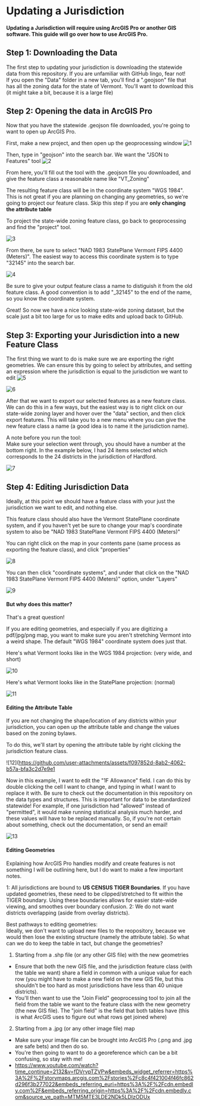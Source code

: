 # Updating a Jurisdiction

<h4> Updating a Jurisdiction will require using ArcGIS Pro or another GIS software. This guide will go over how to use ArcGIS Pro.</h4>

## Step 1: Downloading the Data

The first step to updating your jurisdiction is downloading the statewide data from this repository. If you are unfamiliar with GitHub lingo, fear not!  
If you open the "Data" folder in a new tab, you'll find a ".geojson" file that has all the zoning data for the state of Vermont. You'll want to download this (it might take a bit, because it is a large file)

## Step 2: Opening the data in ArcGIS Pro

Now that you have the statewide .geojson file downloaded, you're going to want to open up ArcGIS Pro.

First, make a new project, and then open up the geoprocessing window
![1](https://github.com/user-attachments/assets/d7e3dacd-8d89-4aec-9763-b2bdcf983b9c)

Then, type in "geojson" into the search bar. We want the "JSON to Features" tool
![2](https://github.com/user-attachments/assets/b563738f-4bd5-4ccc-8894-ab5e03cfdd84)

From here, you'll fill out the tool with the .geojson file you downloaded, and give the feature class a reasonable name like "VT_Zoning"  

The resulting feature class will be in the coordinate system "WGS 1984". This is not great if you are planning on changing any geometries, so we're going to project our feature class. Skip this step if you are **only changing the attribute table**  

To project the state-wide zoning feature class, go back to geoprocessing and find the "project" tool.  

![3](https://github.com/user-attachments/assets/d4765985-7448-413b-bd69-4cfa20973ab6)

From there, be sure to select "NAD 1983 StatePlane Vermont FIPS 4400 (Meters)". The easiest way to access this coordinate system is to type "32145" into the search bar.

![4](https://github.com/user-attachments/assets/5a1ea6e8-3bc9-48be-ad68-b744c05bdcf0)

Be sure to give your output feature class a name to distiguish it from the old feature class. A good convention is to add "_32145" to the end of the name, so you know the coordinate system.  

Great! So now we have a nice looking state-wide zoning dataset, but the scale just a bit too large for us to make edits and upload back to GitHub.

## Step 3: Exporting your Jurisdiction into a new Feature Class

The first thing we want to do is make sure we are exporting the right geometries. We can ensure this by going to select by attributes, and setting an expression where the jurisdiction is equal to the jurisdiction we want to edit
![5](https://github.com/user-attachments/assets/cb6185b5-e704-4e24-8c2f-603e6d4ad938)

![6](https://github.com/user-attachments/assets/5705759a-4547-4d9d-a82d-e4c7276136e5)

After that we want to export our selected features as a new feature class. We can do this in a few ways, but the easiest way is to right click on our state-wide zoning layer and hover over the "data" section, and then click export features. This will take you to a new menu where you can give the new feature class a name (a good idea is to name it the jurisdiction name).  

A note before you run the tool:  
Make sure your selection went through, you should have a number at the bottom right. In the example below, I had 24 items selected which corresponds to the 24 districts in the jurisdiction of Hardford.

![7](https://github.com/user-attachments/assets/890c6f78-760b-4762-b7a0-4fed679d7b32)

## Step 4: Editing Jurisdiction Data

Ideally, at this point we should have a feature class with your just the jurisdiction we want to edit, and nothing else.  

This feature class should also have the Vermont StatePlane coordinate system, and if you haven't yet be sure to change your map's coordinate system to also be "NAD 1983 StatePlane Vermont FIPS 4400 (Meters)"  

You can right click on the map in your contents pane (same process as exporting the feature class), and click "properties" 

![8](https://github.com/user-attachments/assets/8a5b0e07-b60e-427c-a7ff-cc701d1b446a)

You can then click "coordinate systems", and under that click on the "NAD 1983 StatePlane Vermont FIPS 4400 (Meters)" option, under "Layers"

![9](https://github.com/user-attachments/assets/dcb32bc5-ac5b-4c25-879e-cfb81d6029f3)

#### But why does this matter?

That's a great question!  

If you are editing geometries, and especially if you are digitizing a pdf/jpg/png map, you want to make sure you aren't stretching Vermont into a weird shape. The default "WGS 1984" coordinate system does just that.  

Here's what Vermont looks like in the WGS 1984 projection: (very wide, and short)

![10](https://github.com/user-attachments/assets/1018f89b-4abb-438e-8bae-111228b49d96)

Here's what Vermont looks like in the StatePlane projection: (normal)

![11](https://github.com/user-attachments/assets/9a1db45d-76a0-42a1-8a7c-eccda533df93)

#### Editing the Attribute Table

If you are not changing the shape/location of any districts within your jurisdiction, you can open up the attribute table and change the values based on the zoning bylaws.  

To do this, we'll start by opening the attribute table by right clicking the jurisdiction feature class.

![12](https://github.com/user-attachments/assets/f097852d-8ab2-4062-b57a-bfa3c2d7e9e1

Now in this example, I want to edit the "1F Allowance" field. I can do this by double clicking the cell I want to change, and typing in what I want to replace it with. Be sure to check out the documentation in this repository on the data types and structures. This is important for data to be standardized statewide! For example, if one jurisdiction had "allowed" instead of "permitted", it would make running statistical analysis much harder, and these values will have to be replaced manually. So, if you're not certain about something, check out the documentation, or send an email!

![13](https://github.com/user-attachments/assets/c4def805-5cc1-4d01-b923-06c050b4c577)

#### Editing Geometries

Explaining how ArcGIS Pro handles modify and create features is not something I will be outlining here, but I do want to make a few important notes.  

1: All jurisdictions are bound to **US CENSUS TIGER Boundaries**. If you have updated geometries, these need to be clipped/stretched to fit within the TIGER boundary. Using these boundaries allows for easier state-wide viewing, and smoothes over boundary confusion.
2: We do not want districts overlapping (aside from overlay districts). 

Best pathways to editing geometries:  
Ideally, we don't want to upload new files to the reopository, because we would then lose the existing structure (namely the attribute table). So what can we do to keep the table in tact, but change the geometries?

1) Starting from a .shp file (or any other GIS file) with the new geometries
- Ensure that both the new GIS file, and the jurisdiction feature class (with the table we want) share a field in common with a unique value for each row (you might have to make a new field on the new GIS file, but this shouldn't be too hard as most jurisdictions have less than 40 unique districts).
- You'll then want to use the "Join Field" geoprocessing tool to join all the field from the table we want to the feature class with the new geometry (the new GIS file). The "join field" is the field that both tables have (this is what ArcGIS uses to figure out what rows get joined where)

2) Starting from a .jpg (or any other image file) map
- Make sure your image file can be brought into ArcGIS Pro (.png and .jpg are safe bets) and then do so.
- You're then going to want to do a georeference which can be a bit confusing, so stay with me!
- https://www.youtube.com/watch?time_continue=2132&v=fDVrvpTZVPw&embeds_widget_referrer=https%3A%2F%2Fstorymaps.arcgis.com%2Fstories%2Fc8c4f421004f46fc862d296f3b277022&embeds_referring_euri=https%3A%2F%2Fcdn.embedly.com%2F&embeds_referring_origin=https%3A%2F%2Fcdn.embedly.com&source_ve_path=MTM5MTE3LDE2NDk5LDIzODUx 
